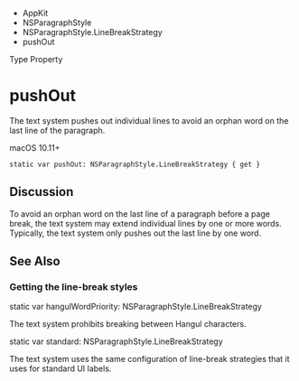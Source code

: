 

- AppKit
- NSParagraphStyle
- NSParagraphStyle.LineBreakStrategy
-  pushOut 

Type Property

# pushOut

The text system pushes out individual lines to avoid an orphan word on the last line of the paragraph.

macOS 10.11+

``` source
static var pushOut: NSParagraphStyle.LineBreakStrategy { get }
```

## Discussion

To avoid an orphan word on the last line of a paragraph before a page break, the text system may extend individual lines by one or more words. Typically, the text system only pushes out the last line by one word.

## See Also

### Getting the line-break styles

static var hangulWordPriority: NSParagraphStyle.LineBreakStrategy

The text system prohibits breaking between Hangul characters.

static var standard: NSParagraphStyle.LineBreakStrategy

The text system uses the same configuration of line-break strategies that it uses for standard UI labels.

